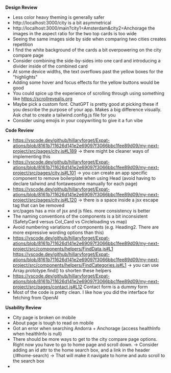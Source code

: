 __Design Review__
- Less color heavy theming is generally safer
- http://localhost:3000/city is a bit asymmetrical
- http://localhost:3000/main?city1=Amsterdam&city2=Anchorage the images in the aspect ratio for the two top cards is too wide
- Seeing the same images side by side when comparing two cities creates repetition
- I find the white background of the cards a bit overpowering on the city compare page
- Consider combining the side-by-sides into one card and introducing a divider inside of the combined card
- At some device widths, the text overflows past the yellow boxes for the "highlights"
- Adding some hover and focus effects for the yellow buttons would be good
- You could spice up the experience of scrolling through using something like https://scrollrevealjs.org
- Maybe pick a custom font. ChatGPT is pretty good at picking these if you describe the purpose of your app. Makes a big difference visually. Ask chat to create a tailwind.config.js file for you
- Consider using emojis in your copywriting to give it a fun vibe 

__Code Review__
- https://vscode.dev/github/hillaryforget/Expat-ations/blob/8161b711626d141e2e69097f3066bbc1fee89d09/my-next-project/src/pages/city.js#L189 -> there might be cleaner ways of implementing this
- https://vscode.dev/github/hillaryforget/Expat-ations/blob/8161b711626d141e2e69097f3066bbc1fee89d09/my-next-project/src/pages/city.js#L101 -> you can create an app specific component to remove boilerplate when using Head (avoid having to declare tailwind and fontawesome manually for each page)
- https://vscode.dev/github/hillaryforget/Expat-ations/blob/8161b711626d141e2e69097f3066bbc1fee89d09/my-next-project/src/pages/city.js#L120 -> there is a space inside a jsx escape tag that can be removed
- src/pages has a mix of jsx and js files. more consistency is better
- The naming conventions of the components is a bit inconsistent (SafetyCard versus Col_Card vs Circleloading vs map)
- Avoid numbering variations of components (e.g. Heading2. There are more expressive wording options than this)
- https://vscode.dev/github/hillaryforget/Expat-ations/blob/8161b711626d141e2e69097f3066bbc1fee89d09/my-next-project/src/components/helpers/FindData.js#L1 https://vscode.dev/github/hillaryforget/Expat-ations/blob/8161b711626d141e2e69097f3066bbc1fee89d09/my-next-project/src/components/helpers/FindCategories.js#L1 -> you can use Array.prototype.find() to shorten these helpers
- https://vscode.dev/github/hillaryforget/Expat-ations/blob/8161b711626d141e2e69097f3066bbc1fee89d09/my-next-project/src/pages/contact.js#L12 Contact form is a dummy form
- Most of the code is pretty clean. I like how you did the interface for fetching from OpenAI

__Usability Review__
- City page is broken on mobile
- About page is tough to read on mobile
- Got an error when searching Andorra + Anchorage (access healthInfo when healthInfo is null)
- There should be more ways to get to the city compare page options. Right now you have to go to home page and scroll down.
  -> Consider adding an id attr to the home search box, and a link in the header (/#home-search)
  -> That will make it navigate to home and auto scroll to the search box
- 
